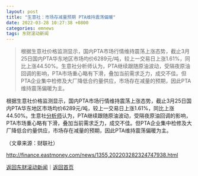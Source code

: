 ```yaml
---
layout: post
title: "生意社：市场存减量预期 PTA维持震荡偏暖"
date: 2022-03-28 10:27:38 +0800
categories: emnews
tags: 东财滚动新闻
---
```

> 根据生意社价格监测显示，国内PTA市场行情维持震荡上涨态势，截止3月25日国内PTA华东地区市场均价6289元/吨，较上一交易日上涨1.61%，同比上涨44.50%。生意社分析师认为，PTA继续跟随原油波动，受隔夜原油回调的影响，PTA市场重心略有下滑，叠加当前需求乏力，成交不佳。但PTA企业集中检修及大厂降低合约量供应，市场存在减量的预期，因此PTA维持震荡偏暖为主。

<p>根据生意社价格监测显示，国内PTA市场行情维持震荡上涨态势，截止3月25日国内PTA华东地区市场均价6289元/吨，较上一交易日上涨1.61%，同比上涨44.50%。生意社<span id="Info.3224"><a href="http://data.eastmoney.com/invest/invest/default.html" class="infokey">分析师</a></span>认为，PTA继续跟随原油波动，受隔夜原油回调的影响，PTA市场重心略有下滑，叠加当前需求乏力，成交不佳。但PTA企业集中检修及大厂降低合约量供应，市场存在减量的预期，因此PTA维持震荡偏暖为主。</p><p class="em_media">（文章来源：财联社）</p>

<http://finance.eastmoney.com/news/1355,202203282324747938.html>

[返回东财滚动新闻](//finews.withounder.com/emnews/)｜[返回首页](//finews.withounder.com/)